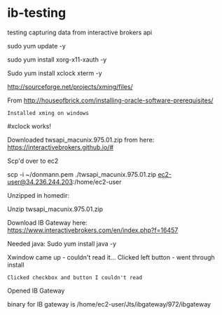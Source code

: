# ib-testing
testing capturing data from interactive brokers api

sudo yum update -y

sudo yum install xorg-x11-xauth -y

Sudo yum install xclock xterm -y

http://sourceforge.net/projects/xming/files/

From <http://houseofbrick.com/installing-oracle-software-prerequisites/> 

	Installed xming on windows
	
#xclock works!

Downloaded twsapi_macunix.975.01.zip from here:
https://interactivebrokers.github.io/#

Scp'd over to ec2

scp -i ~/donmann.pem ./twsapi_macunix.975.01.zip ec2-user@34.236.244.203:/home/ec2-user

Unzipped in homedir:

Unzip twsapi_macunix.975.01.zip

Download IB Gateway here:
	https://www.interactivebrokers.com/en/index.php?f=16457
	
Needed java:
	Sudo yum install java -y
	
Xwindow came up - couldn't read it…
	Clicked left button - went through install
	
	Clicked checkbox and button I couldn't read
	
Opened IB Gateway

binary for IB gateway is  /home/ec2-user/Jts/ibgateway/972/ibgateway
